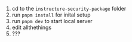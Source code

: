 1. cd to the `instructure-security-package` folder
2. run `pnpm install` for inital setup
3. run `pnpm dev` to start local server
4. edit allthethings
5. ???